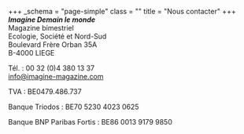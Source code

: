 +++
_schema = "page-simple"
class = ""
title = "Nous contacter"
+++
***Imagine Demain le monde***<br>Magazine bimestriel<br>Ecologie, Société et Nord-Sud<br>Boulevard Frère Orban 35A<br>B-4000 LIEGE

Tél. : 00 32 (0)4 380 13 37<br>[info@imagine-magazine.com](mailto:info@imagine-magazine.com)

TVA : BE0479.486.737

Banque Triodos : BE70 5230 4023 0625

Banque BNP Paribas Fortis : BE86 0013 9179 9850